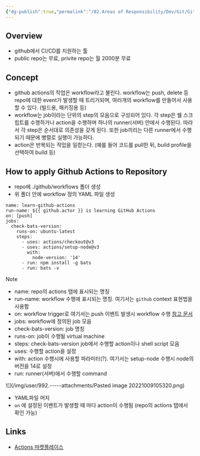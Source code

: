 ```yaml
---
{"dg-publish":true,"permalink":"/02.Areas of Responsibility/Dev/Git/Github Actions/","tags":["dev","github","devops","cicd"],"noteIcon":""}
---
```


## Overview
- github에서 CI/CD를 지원하는 툴 
- public repo는 무료, privite repo는 월 2000분 무료
## Concept
- github actions의 작업은 workflow라고 불린다. workflow는 push, delete 등 repo에 대한 event가 발생할 때 트리거되며, 여러개의 workflow를 만들어서 사용할 수 있다. (빌드용, 패키징용 등)	
- workflow는 job이라는 단위의 step의 모음으로 구성되어 있다. 각 step은 쉘 스크립트를 수행하거나 action을 수행하며 하나의 runner(서버) 안에서 수행된다. 따라서 각 step은 순서대로 의존성을 갖게 된다. 또한 job끼리는 다른 runner에서 수행되기 때문에 병렬로 실행이 가능하다.
- action은 반복되는 작업을 일컫는다. (예를 들어 코드를 pull한 뒤, build profile을 선택하여 build 등)
## How to apply Github Actions to Repository 
- repo에 ./github/workflows 폴더 생성
- 위 폴더 안에 workflow 정의 YAML 파일 생성
```
name: learn-github-actions
run-name: ${{ github.actor }} is learning GitHub Actions
on: [push]
jobs:
  check-bats-version:
    runs-on: ubuntu-latest
    steps:
      - uses: actions/checkout@v3
      - uses: actions/setup-node@v3
        with:
          node-version: '14'
      - run: npm install -g bats
      - run: bats -v
```
>[!note]
>- name: repo의 actions 탭에 표시되는 명칭
>- run-name: workflow 수행에 표시되는 명칭. 여기서는 `github` context 표현법을 사용함
>- on: workflow trigger로 여기서는 push 이벤트 발생시 workflow 수행 [참고 문서](https://docs.github.com/en/actions/using-workflows/workflow-syntax-for-github-actions#onpushpull_requestpull_request_targetpathspaths-ignore) 
>- jobs: workflow에 정의된 job 모음
>- check-bats-version: job 명칭
>- runs-on: job이 수행될 virtual machine
>- steps: check-bats-version job에서 수행할 action이나 shell script 모음
>- uses: 수행할 action을 설정
>- with: action 수행시에 사용할 파라미터(?). 여기서는 setup-node 수행시 node의 버전을 14로 설정
>- run: runner(서버)에서 수행할 command

![](/img/user/992.-----attachments/Pasted image 20221009105320.png)
- YAML파일 머지
- `on` 에 설정된 이벤트가 발생할 때 마다 action이 수행됨 (repo의 actions 탭에서 확인 가능)
## Links
- [Actions 마켓플레이스](https://github.com/marketplace?type=actions)